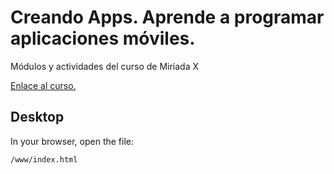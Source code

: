 # Creando Apps. Aprende a programar aplicaciones móviles.
Módulos y actividades del curso de Miríada X

[Enlace al curso.](https://miriadax.net/web/creando-apps-aprende-a-programar-aplicaciones-moviles)

## Desktop

In your browser, open the file:

    /www/index.html

